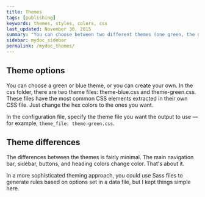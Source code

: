 ```yaml
---
title: Themes
tags: [publishing]
keywords: themes, styles, colors, css
last_updated: November 30, 2015
summary: "You can choose between two different themes (one green, the other blue) for your projects. The theme CSS is stored in the CSS folder and configured in the configuration file for each project."
sidebar: mydoc_sidebar
permalink: /mydoc_themes/
---
```



## Theme options
You can choose a green or blue theme, or you can create your own. In the css folder, there are two theme files: theme-blue.css and theme-green.css. These files have the most common CSS elements extracted in their own CSS file. Just change the hex colors to the ones you want.

In the configuration file, specify the theme file you want the output to use &mdash; for example, `theme_file: theme-green.css`.

## Theme differences
The differences between the themes is fairly minimal. The main navigation bar, sidebar, buttons, and heading colors change color. That's about it. 

In a more sophisticated theming approach, you could use Sass files to generate rules based on options set in a data file, but I kept things simple here.
